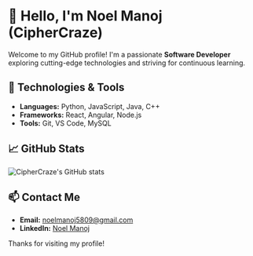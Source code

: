 # 👋 Hello, I'm Noel Manoj (CipherCraze)

Welcome to my GitHub profile! I'm a passionate **Software Developer** exploring cutting-edge technologies and striving for continuous learning.

## 🔧 Technologies & Tools

- **Languages:** Python, JavaScript, Java, C++
- **Frameworks:** React, Angular, Node.js
- **Tools:** Git, VS Code, MySQL

## 📈 GitHub Stats

![CipherCraze's GitHub stats](https://github-readme-stats.vercel.app/api?username=CipherCraze&show_icons=true&theme=tokyonight)

## 📫 Contact Me

- **Email:** [noelmanoj5809@gmail.com](mailto:noelmanoj5809@gmail.com)
- **LinkedIn:** [Noel Manoj](https://www.linkedin.com/in/noel-manoj-8b3946333/)

Thanks for visiting my profile!
